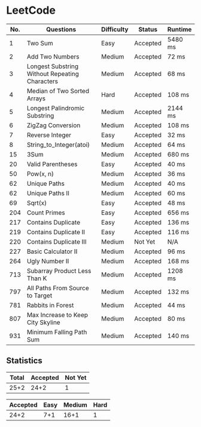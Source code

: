 # LeetCode

No. | Questions | Difficulty | Status | Runtime
----|------------------------------------------------|--------|----------|--------
1   | Two Sum                                        | Easy   | Accepted | 5480 ms
2   | Add Two Numbers                                | Medium | Accepted | 72 ms
3   | Longest Substring Without Repeating Characters | Medium | Accepted | 68 ms
4   | Median of Two Sorted Arrays                    | Hard   | Accepted | 108 ms
5   | Longest Palindromic Substring                  | Medium | Accepted | 2144 ms
6   | ZigZag Conversion                              | Medium | Accepted | 108 ms
7   | Reverse Integer                                | Easy   | Accepted | 32 ms
8   | String_to_Integer(atoi)                        | Medium | Accepted | 64 ms
15  | 3Sum                                           | Medium | Accepted | 680 ms
20  | Valid Parentheses                              | Easy   | Accepted | 40 ms
50  | Pow(x, n)                                      | Medium | Accepted | 36 ms
62  | Unique Paths                                   | Medium | Accepted | 40 ms
62  | Unique Paths II                                | Medium | Accepted | 60 ms
69  | Sqrt(x)                                        | Easy   | Accepted | 48 ms
204 | Count Primes                                   | Easy   | Accepted | 656 ms
217 | Contains Duplicate                             | Easy   | Accepted | 136 ms
219 | Contains Duplicate II                          | Easy   | Accepted | 116 ms
220 | Contains Duplicate III                         | Medium | Not Yet  | N/A
227 | Basic Calculator II                            | Medium | Accepted | 96 ms
264 | Ugly Number II                                 | Medium | Accepted | 168 ms
713 | Subarray Product Less Than K                   | Medium | Accepted | 1208 ms
797 | All Paths From Source to Target                | Medium | Accepted | 132 ms
781 | Rabbits in Forest                              | Medium | Accepted | 44 ms
807 | Max Increase to Keep City Skyline              | Medium | Accepted | 80 ms
931 | Minimum Falling Path Sum                       | Medium | Accepted | 140 ms

## Statistics

Total | Accepted | Not Yet
------|----------|--------
25+2    | 24+2     | 1

Accepted | Easy | Medium | Hard
---------|------|--------|-----
24+2     | 7+1  | 16+1   | 1
